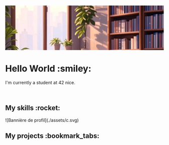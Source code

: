 ![Bannière de profil](./assets/banner.jpg)
<h1>Hello World :smiley:</h1>
<p>I'm currently a student at 42 nice.</p>
<br/>
<h2>My skills :rocket:</h2>
![Bannière de profil](./assets/c.svg)
<br/>
<h2>My projects :bookmark_tabs:</h2>
